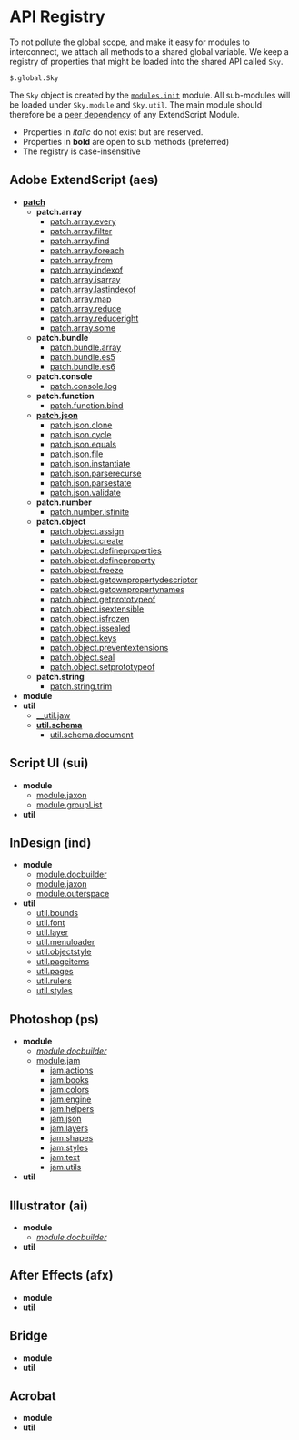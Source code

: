 # API Registry
To not pollute the global scope, and make it easy for modules to interconnect, we attach all methods to a shared global variable. We keep a registry of properties that might be loaded into the shared API called `Sky`.

    $.global.Sky

The `Sky` object is created by the [`modules.init`](../init) module. All sub-modules will be loaded under `Sky.module` and `Sky.util`. The main module should therefore be a [peer dependency](https://nodejs.org/en/blog/npm/peer-dependencies/) of any ExtendScript Module.

  * Properties in _italic_ do not exist but are reserved.
  * Properties in __bold__ are open to sub methods (preferred)
  * The registry is case-insensitive

## Adobe ExtendScript (aes)
  * [__patch__](../aes/patch)
    * __patch.array__
      * [patch.array.every](../aes/patch/array.every)
      * [patch.array.filter](../aes/patch/array.filter)
      * [patch.array.find](../aes/patch/array.find)
      * [patch.array.foreach](../aes/patch/array.foreach)
      * [patch.array.from](../aes/patch/array.from)
      * [patch.array.indexof](../aes/patch/array.indexof)
      * [patch.array.isarray](../aes/patch/array.isarray)
      * [patch.array.lastindexof](../aes/patch/array.lastindexof)
      * [patch.array.map](../aes/patch/array.map)
      * [patch.array.reduce](../aes/patch/array.reduce)
      * [patch.array.reduceright](../aes/patch/array.reduceright)
      * [patch.array.some](../aes/patch/array.some)
    * __patch.bundle__
      * [patch.bundle.array](../aes/patch/bundle.array)
      * [patch.bundle.es5](../aes/patch/bundle.es5)
      * [patch.bundle.es6](../aes/patch/bundle.es6)
    * __patch.console__
      * [patch.console.log](../aes/patch/console.log)
    * __patch.function__
      * [patch.function.bind](../aes/patch/function.bind)
    * [__patch.json__](../aes/patch/json)
      * [patch.json.clone](../aes/patch/json.clone)
      * [patch.json.cycle](../aes/patch/json.cycle)
      * [patch.json.equals](../aes/patch/json.equals)
      * [patch.json.file](../aes/patch/json.file)
      * [patch.json.instantiate](../aes/patch/json.instantiate)
      * [patch.json.parserecurse](../aes/patch/json.parserecurse)
      * [patch.json.parsestate](../aes/patch/json.parsestate)
      * [patch.json.validate](../aes/patch/json.validate)
    * __patch.number__
      * [patch.number.isfinite](../aes/patch/number.isfinite)
    * __patch.object__
      * [patch.object.assign](../aes/patch/object.assign)
      * [patch.object.create](../aes/patch/object.create)
      * [patch.object.defineproperties](../aes/patch/object.defineproperties)
      * [patch.object.defineproperty](../aes/patch/object.defineproperty)
      * [patch.object.freeze](../aes/patch/object.freeze)
      * [patch.object.getownpropertydescriptor](../aes/patch/object.getownpropertydescriptor)
      * [patch.object.getownpropertynames](../aes/patch/object.getownpropertynames)
      * [patch.object.getprototypeof](../aes/patch/object.getprototypeof)
      * [patch.object.isextensible](../aes/patch/object.isextensible)
      * [patch.object.isfrozen](../aes/patch/object.isfrozen)
      * [patch.object.issealed](../aes/patch/object.issealed)
      * [patch.object.keys](../aes/patch/object.keys)
      * [patch.object.preventextensions](../aes/patch/object.preventextensions)
      * [patch.object.seal](../aes/patch/object.seal)
      * [patch.object.setprototypeof](../aes/patch/object.setprototypeof)
    * __patch.string__
      * [patch.string.trim](../aes/patch/string.trim)
  * __module__
  * __util__
      * [__util.jaw](../aes/util/jaw)
      * [__util.schema__](../aes/util/schema)
        * [util.schema.document](../aes/util/schema/document)

## Script UI (sui)
  * __module__
    * [module.jaxon](../sui/module/jaxon)
    * [module.groupList](../sui/module/grouplist)
  * __util__

## InDesign (ind)
  * __module__
    * [module.docbuilder](https://github.com/CoverBuilder/General-Document-Builder)
    * [module.jaxon](../ind/module/jaxon)
    * [module.outerspace](../ind/module/outerspace)
  * __util__
    * [util.bounds](../ind/util/bounds)
    * [util.font](../ind/util/font)  
    * [util.layer](../ind/util/layer)
    * [util.menuloader](../ind/util/menuloader)
    * [util.objectstyle](../ind/util/objectstyle)
    * [util.pageitems](../ind/util/pageitems) 
    * [util.pages](../ind/util/pages)
    * [util.rulers](../ind/util/rulers)
    * [util.styles](../ind/util/styles)    

## Photoshop (ps)
  * __module__
    * [_module.docbuilder_](https://github.com/GitBruno/General-Document-Builder)
    * [module.jam](../ps/module/jam)
      * [jam.actions](../ps/module/jam/jam.actions)
      * [jam.books](../ps/module/jam/jam.books)
      * [jam.colors](../ps/module/jam/jam.colors)
      * [jam.engine](../ps/module/jam/jam.engine)
      * [jam.helpers](../ps/module/jam/jam.helpers)
      * [jam.json](../ps/module/jam/jam.json)
      * [jam.layers](../ps/module/jam/jam.layers)
      * [jam.shapes](../ps/module/jam/jam.shapes)
      * [jam.styles](../ps/module/jam/jam.styles)
      * [jam.text](../ps/module/jam/jam.text)
      * [jam.utils](../ps/module/jam/jam.utils)
  * __util__

## Illustrator (ai)
  * __module__
    * [_module.docbuilder_](https://github.com/GitBruno/General-Document-Builder)
  * __util__

## After Effects (afx)
  * __module__
  * __util__

## Bridge
  * __module__
  * __util__

## Acrobat
  * __module__
  * __util__
